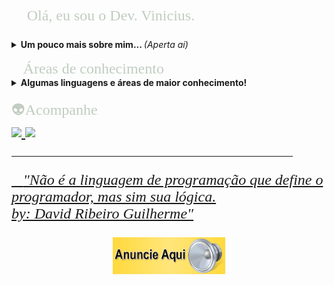 <html><head>
<font face="Bahnschrift Condensed" size="5" color="#C1CDC1">
<p align="left">
&#x1F920; Olá, eu sou o Dev. Vinicius. 
</p></font>
<details> 
<summary> <b>Um pouco mais sobre mim... </b><i>(Aperta aí)</i> </summary>
&#x1F4BB; Técnico em Informática formado no Colégio SATC <br> 
&#x1F4BB; Cursando engenharida computação na UNISATC 4/9<br> 
&#x1F575; Programador de Software IV na <a href = "https://www.agpr5.com/">AGPR5 +20</a> <br>
&#x1F5FA; Cricíuma-SC	
</details>

<br>
<font face="Bahnschrift Condensed" size="5" color="#C1CDC1">
&#x1F4D6;Áreas de conhecimento
</font>
<details>
<summary> <b>Algumas linguagens e áreas de maior conhecimento!</b></summary>
&#x1F4BB; Modelagem de Dados;<br>
&#x1F4BB; Banco de Dados (SQL Server);<br>
&#x1F4BB; C# Desktop(Windows Forms);<br>
&#x1F4BB; Visual Basic - VB Desktop;<br>
</details>

<br>
<font face="Bahnschrift Condensed" size="5" color="#C1CDC1">
&#X1F47D;Acompanhe
<div align="lef">
  <a href="https://github.com/ViniciusDamiani">
  <img height="125em" src="https://github-readme-stats.vercel.app/api?username=ViniciusDamiani&show_icons=true&theme=dark&include_all_commits=true&count_private=true"/>
  <img height="125em" src="https://github-readme-stats.vercel.app/api/top-langs/?username=ViniciusDamiani&layout=compact&langs_count=7&theme=dark"/>
</div>

<hr size="4" width="450" color="#0E0B16">

&#x1F4D6;<i>"Não é a linguagem de programação que define o programador, mas sim sua lógica.<br> 
by: David Ribeiro Guilherme"</i> 

<p align = "center">
<a href = "https://api.whatsapp.com/send?phone=5548996301654&text=Vinicius%20Damiani"><img src="Anuncio.gif" width="180" heigth="100">
</p>
</body></html>
